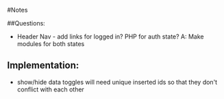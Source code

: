 #Notes

##Questions:

- Header Nav - add links for logged in?  PHP for auth state?
A: Make modules for both states

## Implementation:

- show/hide data toggles will need unique inserted ids so that they don't conflict with each other

